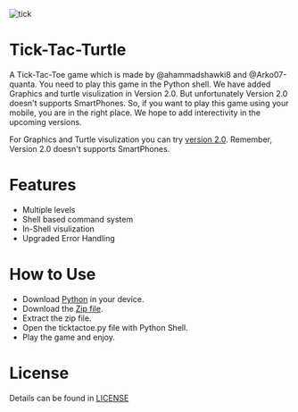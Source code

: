![tick](https://github.com/ahammadshawki8/Tick-Tac-Turtle/blob/master/tick.jpg)
# Tick-Tac-Turtle
A Tick-Tac-Toe game which is made by @ahammadshawki8 and @Arko07-quanta. You need to play this game in the Python shell. We have added Graphics and turtle visulization in Version 2.0. But unfortunately Version 2.0 doesn't supports SmartPhones. So, if you want to play this game using your mobile, you are in the right place. We hope to add interectivity in the upcoming versions.

For Graphics and Turtle visulization you can try [version 2.0](https://github.com/ahammadshawki8/Tick-Tac-Turtle/tree/master). Remember, Version 2.0 doesn't supports SmartPhones.

# Features
* Multiple levels
* Shell based command system
* In-Shell visulization
* Upgraded Error Handling

# How to Use
* Download [Python](https://www.python.org/downloads/) in your device.
* Download the [Zip file](https://codeload.github.com/ahammadshawki8/Tick-Tac-Turtle/zip/V1.0).
* Extract the zip file.
* Open the ticktactoe.py file with Python Shell.
* Play the game and enjoy.

# License
Details can be found in [LICENSE](LICENSE)


